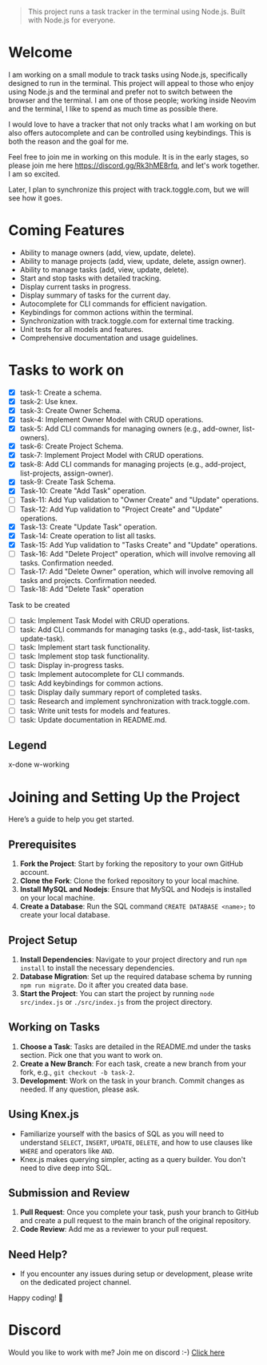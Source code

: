 > This project runs a task tracker in the terminal using Node.js. Built with Node.js for everyone.

# Welcome
I am working on a small module to track tasks using Node.js, specifically designed to run in the terminal. This project will appeal to those who enjoy using Node.js and the terminal and prefer not to switch between the browser and the terminal. I am one of those people; working inside Neovim and the terminal, I like to spend as much time as possible there.

I would love to have a tracker that not only tracks what I am working on but also offers autocomplete and can be controlled using keybindings. This is both the reason and the goal for me.

Feel free to join me in working on this module. It is in the early stages, so please join me here  https://discord.gg/Rk3hME8rfq, and let's work together. I am so excited.

Later, I plan to synchronize this project with track.toggle.com, but we will see how it goes.

# Coming Features
- Ability to manage owners (add, view, update, delete).
- Ability to manage projects (add, view, update, delete, assign owner).
- Ability to manage tasks (add, view, update, delete).
- Start and stop tasks with detailed tracking.
- Display current tasks in progress.
- Display summary of tasks for the current day.
- Autocomplete for CLI commands for efficient navigation.
- Keybindings for common actions within the terminal.
- Synchronization with track.toggle.com for external time tracking.
- Unit tests for all models and features.
- Comprehensive documentation and usage guidelines.

# Tasks to work on
- [x] task-1: Create a schema.
- [x] task-2: Use knex.
- [x] task-3: Create Owner Schema.
- [x] task-4: Implement Owner Model with CRUD operations.
- [x] task-5: Add CLI commands for managing owners (e.g., add-owner, list-owners).
- [x] task-6: Create Project Schema.
- [x] task-7: Implement Project Model with CRUD operations.
- [x] task-8: Add CLI commands for managing projects (e.g., add-project, list-projects, assign-owner).
- [x] task-9: Create Task Schema.
- [x] Task-10: Create "Add Task" operation.
- [ ] Task-11: Add Yup validation to "Owner Create" and "Update" operations.
- [ ] Task-12: Add Yup validation to "Project Create" and "Update" operations.
- [x] Task-13: Create "Update Task" operation.
- [x] Task-14: Create operation to list all tasks.
- [x] Task-15: Add Yup validation to "Tasks Create" and "Update" operations.
- [ ] Task-16: Add "Delete Project" operation, which will involve removing all tasks. Confirmation needed.
- [ ] Task-17: Add "Delete Owner" operation, which will involve removing all tasks and projects. Confirmation needed.
- [ ] Task-18: Add "Delete Task" operation

Task to be created
- [ ] task: Implement Task Model with CRUD operations.
- [ ] task: Add CLI commands for managing tasks (e.g., add-task, list-tasks, update-task).
- [ ] task: Implement start task functionality.
- [ ] task: Implement stop task functionality.
- [ ] task: Display in-progress tasks.
- [ ] task: Implement autocomplete for CLI commands.
- [ ] task: Add keybindings for common actions.
- [ ] task: Display daily summary report of completed tasks.
- [ ] task: Research and implement synchronization with track.toggle.com.
- [ ] task: Write unit tests for models and features.
- [ ] task: Update documentation in README.md.

## Legend
x-done 
w-working

# Joining and Setting Up the Project

Here’s a guide to help you get started.

## Prerequisites

1. **Fork the Project**: Start by forking the repository to your own GitHub account.
2. **Clone the Fork**: Clone the forked repository to your local machine.
3. **Install MySQL and Nodejs**: Ensure that MySQL and Nodejs is installed on your local machine. 
4. **Create a Database**: Run the SQL command `CREATE DATABASE <name>;` to create your local database.

## Project Setup

1. **Install Dependencies**: Navigate to your project directory and run `npm install` to install the necessary dependencies.
2. **Database Migration**: Set up the required database schema by running `npm run migrate`. Do it after you created data base.
3. **Start the Project**: You can start the project by running `node src/index.js` or `./src/index.js` from the project directory.

## Working on Tasks

1. **Choose a Task**: Tasks are detailed in the README.md under the tasks section. Pick one that you want to work on.
2. **Create a New Branch**: For each task, create a new branch from your fork, e.g., `git checkout -b task-2`.
3. **Development**: Work on the task in your branch. Commit changes as needed. If any question, please ask. 

## Using Knex.js

- Familiarize yourself with the basics of SQL as you will need to understand `SELECT`, `INSERT`, `UPDATE`, `DELETE`, and how to use clauses like `WHERE` and operators like `AND`.
- Knex.js makes querying simpler, acting as a query builder. You don't need to dive deep into SQL.

## Submission and Review

1. **Pull Request**: Once you complete your task, push your branch to GitHub and create a pull request to the main branch of the original repository.
2. **Code Review**: Add me as a reviewer to your pull request.

## Need Help?

- If you encounter any issues during setup or development, please write on the dedicated project channel. 

Happy coding! 🙂


# Discord
Would you like to work with me? Join me on discord :-)
[Click here](https://discord.gg/Rk3hME8rfq)
